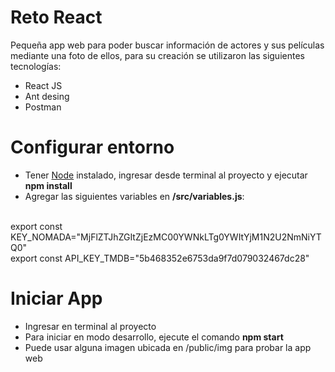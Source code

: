 # Reto React

Pequeña app web para poder buscar información de actores y sus películas mediante una foto de ellos, para su creación se utilizaron las siguientes tecnologías:

- React JS
- Ant desing
- Postman

# Configurar entorno

- Tener [Node](https://nodejs.org/en/) instalado, ingresar desde terminal al proyecto y ejecutar **npm install**
- Agregar las siguientes variables en **/src/variables.js**:
<br>
export const KEY_NOMADA="MjFlZTJhZGItZjEzMC00YWNkLTg0YWItYjM1N2U2NmNiYTQ0"
<br>
export const API_KEY_TMDB="5b468352e6753da9f7d079032467dc28" 

# Iniciar App

- Ingresar en terminal al proyecto
- Para iniciar en modo desarrollo, ejecute el comando **npm start**
- Puede usar alguna imagen ubicada en /public/img para probar la app web
